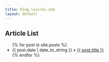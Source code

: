 ```yaml
---
title: blog.luisrei.com
layout: default
---
```


## Article List

<ul class=posts>
    {% for post in site.posts %}
      <li><span>{{ post.date | date_to_string }}</span> &raquo; <a href="{{ post.url }}">{{ post.title }}</a></li>
    {% endfor %}
</ul>
		
